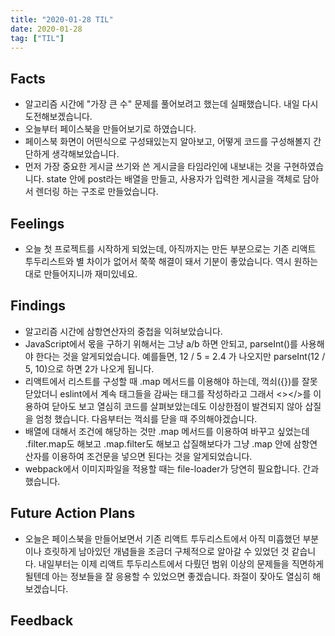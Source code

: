 ```yaml
---
title: "2020-01-28 TIL"
date: 2020-01-28
tag: ["TIL"]
---
```


## Facts

- 알고리즘 시간에 "가장 큰 수" 문제를 풀어보려고 했는데 실패했습니다. 내일 다시 도전해보겠습니다.
- 오늘부터 페이스북을 만들어보기로 하였습니다.
- 페이스북 화면이 어떤식으로 구성돼있는지 알아보고, 어떻게 코드를 구성해볼지 간단하게 생각해보았습니다.
- 먼저 가장 중요한 게시글 쓰기와 쓴 게시글을 타임라인에 내보내는 것을 구현하였습니다. state 안에 post라는 배열을 만들고, 사용자가 입력한 게시글을 객체로 담아서 렌더링 하는 구조로 만들었습니다.

## Feelings

- 오늘 첫 프로젝트를 시작하게 되었는데, 아직까지는 만든 부분으로는 기존 리액트 투두리스트와 별 차이가 없어서 쭉쭉 해결이 돼서 기분이 좋았습니다. 역시 원하는 대로 만들어지니까 재미있네요.

## Findings

- 알고리즘 시간에 삼항연산자의 중첩을 익혀보았습니다.
- JavaScript에서 몫을 구하기 위해서는 그냥 a/b 하면 안되고, parseInt()를 사용해야 한다는 것을 알게되었습니다. 예를들면, 12 / 5 = 2.4 가 나오지만 parseInt(12 / 5, 10)으로 하면 2가 나오게 됩니다.
- 리액트에서 리스트를 구성할 때 .map 메서드를 이용해야 하는데, 꺽쇠({})를 잘못 닫았더니 eslint에서 계속 태그들을 감싸는 태그를 작성하라고 그래서 <></>를 이용하여 닫아도 보고 열심히 코드를 살펴보았는데도 이상한점이 발견되지 않아 삽질을 엄청 했습니다. 다음부터는 꺽쇠를 닫을 때 주의해야겠습니다.
- 배열에 대해서 조건에 해당하는 것만 .map 메서드를 이용하여 바꾸고 싶었는데 .filter.map도 해보고 .map.filter도 해보고 삽질해보다가 그냥 .map 안에 삼항연산자를 이용하여 조건문을 넣으면 된다는 것을 알게되었습니다.
- webpack에서 이미지파일을 적용할 때는 file-loader가 당연히 필요합니다. 간과했습니다.

## Future Action Plans

- 오늘은 페이스북을 만들어보면서 기존 리액트 투두리스트에서 아직 미흡했던 부분이나 흐릿하게 남아있던 개념들을 조금더 구체적으로 알아갈 수 있었던 것 같습니다. 내일부터는 이제 리액트 투두리스트에서 다뤘던 범위 이상의 문제들을 직면하게 될텐데 아는 정보들을 잘 응용할 수 있었으면 좋겠습니다. 좌절이 잦아도 열심히 해보겠습니다.

## Feedback
